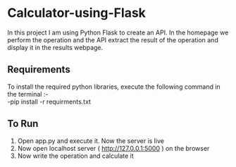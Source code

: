 # Calculator-using-Flask
In this project I am using Python Flask to create an API. In the homepage we perform the operation and the API extract the result of the operation and display it in the results webpage. 

## Requirements

To install the required python libraries, execute the following command in the terminal :-   
-pip install -r requirments.txt

## To Run

1. Open app.py and execute it. Now the server is live
2. Now open localhost server ( http://127.0.0.1:5000 ) on the browser
3. Now write the operation and calculate it
